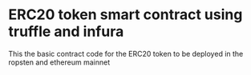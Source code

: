 # ERC20 token smart contract using truffle and infura
This the basic contract code for the ERC20 token to be deployed in the ropsten and ethereum mainnet
